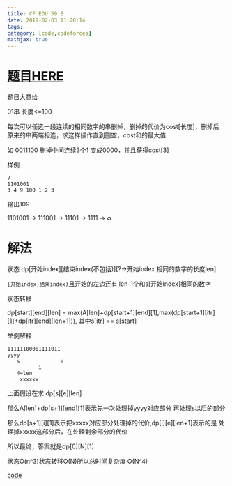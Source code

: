 ```yaml
---
title: CF EDU 59 E
date: 2019-02-03 11:20:14
tags: 
category: [code,codeforces]
mathjax: true
---
```


# [题目HERE](https://codeforces.com/contest/1107/problem/E)

题目大意给

01串 长度<=100

每次可以任选一段连续的相同数字的串删掉，删掉的代价为cost[长度]，删掉后 原来的串两端相连，求这样操作直到删空，cost和的最大值


如 0011100 删掉中间连续3个1 变成0000，并且获得cost[3] 

样例

```
7
1101001
3 4 9 100 1 2 3
```

输出109

1101001 → 111001 → 11101 → 1111 → ∅.

# 解法

状态 dp[开始index][结束index(不包括)][?->开始index 相同的数字的长度len]

`[开始index,结束index)`且开始的左边还有 len-1个和s[开始index]相同的数字

状态转移

dp[start][end][len] = max(A[len]+dp[start+1][end][1],max(dp[start+1][itr][1]+dp[itr][end][len+1])), 其中s[itr] == s[start]

举例解释

```
11111100001111011
yyyy
   s             e
          i
   4=len
    xxxxxx
```

上面假设在求 dp[s][e][len]

那么A[len]+dp[s+1][end][1]表示先一次处理掉yyyy对应部分 再处理s以后的部分

那么dp[s+1][i][1]表示把xxxxx对应部分处理掉的代价,dp[i][e][len+1]表示的是 处理掉xxxxx这部分后，在处理剩余部分的代价

所以最终，答案就是dp[0][N][1]

状态O(n^3)状态转移O(N)所以总时间复杂度 O(N^4)

[code](https://codeforces.com/contest/1107/submission/49036191)
